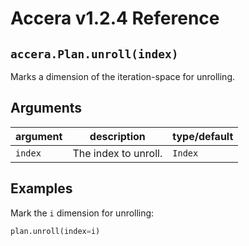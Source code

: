 [//]: # (Project: Accera)
[//]: # (Version: v1.2.4)

# Accera v1.2.4 Reference

## `accera.Plan.unroll(index)`
Marks a dimension of the iteration-space for unrolling.

## Arguments

argument | description | type/default
--- | --- | ---
`index` | The index to unroll. | `Index`

## Examples

Mark the `i` dimension for unrolling:

```python
plan.unroll(index=i)
```


<div style="page-break-after: always;"></div>
